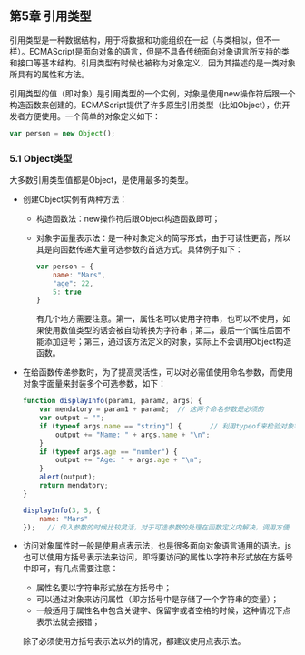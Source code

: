 ## 第5章 引用类型

引用类型是一种数据结构，用于将数据和功能组织在一起（与类相似，但不一样）。ECMAScript是面向对象的语言，但是不具备传统面向对象语言所支持的类和接口等基本结构。引用类型有时候也被称为对象定义，因为其描述的是一类对象所具有的属性和方法。

引用类型的值（即对象）是引用类型的一个实例，对象是使用new操作符后跟一个构造函数来创建的。ECMAScript提供了许多原生引用类型（比如Object），供开发者方便使用。一个简单的对象定义如下：

```javascript
var person = new Object();
```

### 5.1 Object类型

大多数引用类型值都是Object，是使用最多的类型。

- 创建Object实例有两种方法：

  - 构造函数法：new操作符后跟Object构造函数即可；

  - 对象字面量表示法：是一种对象定义的简写形式，由于可读性更高，所以其是向函数传递大量可选参数的首选方式。具体例子如下：

    ```javascript
    var person = {
    	name: "Mars", 
        "age": 22,
        5: true
    }
    ```

    有几个地方需要注意。第一，属性名可以使用字符串，也可以不使用，如果使用数值类型的话会被自动转换为字符串；第二，最后一个属性后面不能添加逗号；第三，通过该方法定义的对象，实际上不会调用Object构造函数。

- 在给函数传递参数时，为了提高灵活性，可以对必需值使用命名参数，而使用对象字面量来封装多个可选参数，如下：

  ```javascript
  function displayInfo(param1, param2, args) {
      var mendatory = param1 + param2;	// 这两个命名参数是必须的
      var output = "";
      if (typeof args.name == "string") {		// 利用typeof来检验对象字面量是否包含所需的属性
          output += "Name: " + args.name + "\n";
      }
      if (typeof args.age == "number") {
          output += "Age: " + args.age + "\n";
      }
      alert(output);
      return mendatory;
  }
  
  displayInfo(3, 5, {
      name: "Mars"		
  });	// 传入参数的时候比较灵活，对于可选参数的处理在函数定义内解决，调用方便
  ```

- 访问对象属性时一般是使用点表示法，也是很多面向对象语言通用的语法。js也可以使用方括号表示法来访问，即将要访问的属性以字符串形式放在方括号中即可，有几点需要注意：

  - 属性名要以字符串形式放在方括号中；
  - 可以通过对象来访问属性（即方括号中是存储了一个字符串的变量）；
  - 一般适用于属性名中包含关键字、保留字或者空格的时候，这种情况下点表示法就会报错；

  除了必须使用方括号表示法以外的情况，都建议使用点表示法。